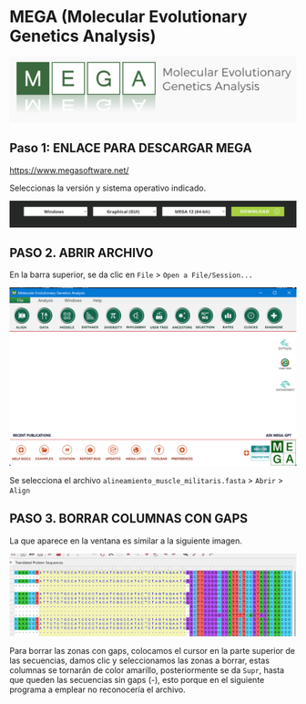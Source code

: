 
# MEGA (Molecular Evolutionary Genetics Analysis)

![Terminal con mkdir](Imagenes/M_logo.png)


## Paso 1: ENLACE PARA DESCARGAR MEGA
https://www.megasoftware.net/

Seleccionas la versión y sistema operativo indicado.

![Terminal con mkdir](Imagenes/M_0.png)

## PASO 2. ABRIR ARCHIVO 

En la barra superior, se da clic en `File` > `Open a File/Session...`



![Terminal con mkdir](Imagenes/M_1.png)

Se selecciona el archivo `alineamiento_muscle_militaris.fasta` > `Abrir` > `Align`


## PASO 3. BORRAR COLUMNAS CON GAPS

La que aparece en la ventana es similar a la siguiente imagen. 

![Terminal con mkdir](Imagenes/M_3.png)

Para borrar las zonas con gaps, colocamos el cursor en la parte superior de las secuencias, damos clic y seleccionamos las zonas a borrar, estas columnas se tornarán de color amarillo, posteriormente se da `Supr`, hasta que queden las secuencias sin gaps 
(-), esto porque en el siguiente programa a emplear no reconocería el archivo.







